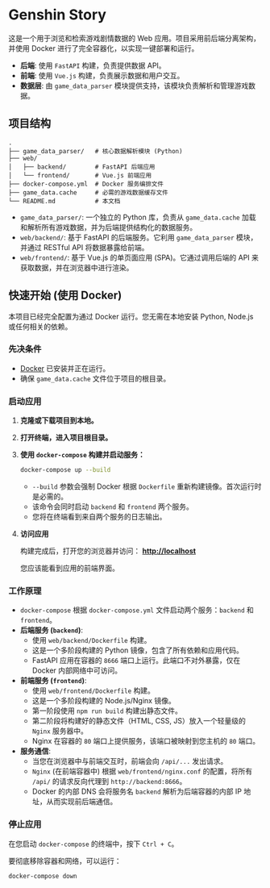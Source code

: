 # Genshin Story

这是一个用于浏览和检索游戏剧情数据的 Web 应用。项目采用前后端分离架构，并使用 Docker 进行了完全容器化，以实现一键部署和运行。

- **后端**: 使用 `FastAPI` 构建，负责提供数据 API。
- **前端**: 使用 `Vue.js` 构建，负责展示数据和用户交互。
- **数据层**: 由 `game_data_parser` 模块提供支持，该模块负责解析和管理游戏数据。

## 项目结构

```
.
├── game_data_parser/   # 核心数据解析模块 (Python)
├── web/
│   ├── backend/        # FastAPI 后端应用
│   └── frontend/       # Vue.js 前端应用
├── docker-compose.yml  # Docker 服务编排文件
├── game_data.cache     # 必需的游戏数据缓存文件
└── README.md           # 本文档
```

- `game_data_parser/`: 一个独立的 Python 库，负责从 `game_data.cache` 加载和解析所有游戏数据，并为后端提供结构化的数据服务。
- `web/backend/`: 基于 FastAPI 的后端服务。它利用 `game_data_parser` 模块，并通过 RESTful API 将数据暴露给前端。
- `web/frontend/`: 基于 Vue.js 的单页面应用 (SPA)。它通过调用后端的 API 来获取数据，并在浏览器中进行渲染。

## 快速开始 (使用 Docker)

本项目已经完全配置为通过 Docker 运行。您无需在本地安装 Python, Node.js 或任何相关的依赖。

### 先决条件

- [Docker](https://www.docker.com/get-started) 已安装并正在运行。
- 确保 `game_data.cache` 文件位于项目的根目录。

### 启动应用

1.  **克隆或下载项目到本地。**

2.  **打开终端，进入项目根目录。**

3.  **使用 `docker-compose` 构建并启动服务：**

    ```bash
    docker-compose up --build
    ```

    - `--build` 参数会强制 Docker 根据 `Dockerfile` 重新构建镜像。首次运行时是必需的。
    - 该命令会同时启动 `backend` 和 `frontend` 两个服务。
    - 您将在终端看到来自两个服务的日志输出。

4.  **访问应用**

    构建完成后，打开您的浏览器并访问：
    **[http://localhost](http://localhost)**

    您应该能看到应用的前端界面。

### 工作原理

- `docker-compose` 根据 `docker-compose.yml` 文件启动两个服务：`backend` 和 `frontend`。
- **后端服务 (`backend`)**:
    - 使用 `web/backend/Dockerfile` 构建。
    - 这是一个多阶段构建的 Python 镜像，包含了所有依赖和应用代码。
    - FastAPI 应用在容器的 `8666` 端口上运行。此端口不对外暴露，仅在 Docker 内部网络中可访问。
- **前端服务 (`frontend`)**:
    - 使用 `web/frontend/Dockerfile` 构建。
    - 这是一个多阶段构建的 Node.js/Nginx 镜像。
    - 第一阶段使用 `npm run build` 构建出静态文件。
    - 第二阶段将构建好的静态文件（HTML, CSS, JS）放入一个轻量级的 `Nginx` 服务器中。
    - Nginx 在容器的 `80` 端口上提供服务，该端口被映射到您主机的 `80` 端口。
- **服务通信**:
    - 当您在浏览器中与前端交互时，前端会向 `/api/...` 发出请求。
    - `Nginx` (在前端容器中) 根据 `web/frontend/nginx.conf` 的配置，将所有 `/api/` 的请求反向代理到 `http://backend:8666`。
    - Docker 的内部 DNS 会将服务名 `backend` 解析为后端容器的内部 IP 地址，从而实现前后端通信。

### 停止应用

在您启动 `docker-compose` 的终端中，按下 `Ctrl + C`。

要彻底移除容器和网络，可以运行：
```bash
docker-compose down
```